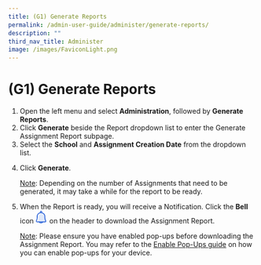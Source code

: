 ```yaml
---
title: (G1) Generate Reports
permalink: /admin-user-guide/administer/generate-reports/
description: ""
third_nav_title: Administer
image: /images/FaviconLight.png
---
```

<h1 id="generate-reports">(G1) Generate Reports</h1>
<ol>
<li>Open the left menu and select <strong>Administration</strong>, followed by <strong>Generate Reports</strong>.</li>

<li>Click <strong>Generate</strong> beside the Report dropdown list to enter the Generate Assignment Report subpage.</li>
<li>Select the <strong>School</strong> and <strong>Assignment Creation Date</strong> from the dropdown list.</li>
<li><p>Click <strong>Generate</strong>. </p>
	<p><u>Note</u>: Depending on the number of Assignments that need to be generated, it may take a while for the report to be ready.</p>
</li>
<li><p>When the Report is ready, you will receive a Notification. Click the <strong>Bell</strong> icon <img style="width:1.5rem; display: inline;" src="/images/Icons/Bell.svg"> on the header to download the Assignment Report.</p>
	<p> <u>Note</u>: Please ensure you have enabled pop-ups before downloading the Assignment Report. You may refer to the <a target="_blank" href="/files/Userguide/Downloadable%20Resources/Enable-Pop-ups-Guide.pdf">Enable Pop-Ups guide</a> on how you can enable pop-ups for your device.</p>
</li>
</ol>